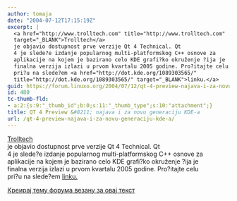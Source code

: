 ```yaml
---
author: tomaja
date: "2004-07-12T17:15:19Z"
excerpt: |
  <a href="http://www.trolltech.com" title="http://www.trolltech.com"
  target="_BLANK">Trolltech</a>
  je objavio dostupnost prve verzije Qt 4 Technical. Qt
  4 je slede?e izdanje popularnog multi-platformskog C++ osnove za
  aplikacije na kojem je bazirano celo KDE grafi?ko okruženje ?ija je
  finalna verzija izlazi u prvom kvartalu 2005 godine. Pro?itajte celu
  pri?u na slede?em <a href="http://dot.kde.org/1089303565/"
  title="http://dot.kde.org/1089303565/" target="_BLANK">linku.</a>
guid: https://forum.linuxo.org/2004/07/12/qt-4-preview-najava-i-za-novu-generaciju-kde-a/
id: 480
tc-thumb-fld:
- a:2:{s:9:"_thumb_id";b:0;s:11:"_thumb_type";s:10:"attachment";}
title: QT 4 Preview &#8211; najava i za novu generaciju KDE-a
url: /qt-4-preview-najava-i-za-novu-generaciju-kde-a/
---
```

<a href="http://www.trolltech.com" title="http://www.trolltech.com"
target="_BLANK">Trolltech</a>  
je objavio dostupnost prve verzije Qt 4 Technical. Qt  
4 je slede?e izdanje popularnog multi-platformskog C++ osnove za  
aplikacije na kojem je bazirano celo KDE grafi?ko okruženje ?ija je  
finalna verzija izlazi u prvom kvartalu 2005 godine. Pro?itajte celu  
pri?u na slede?em <a href="http://dot.kde.org/1089303565/"
title="http://dot.kde.org/1089303565/" target="_BLANK">linku.</a> <!--break-->

[Креирај тему форума везану за овај текст](https://linuxo.org/nova-tema-na-forumu/?se_pid=480)